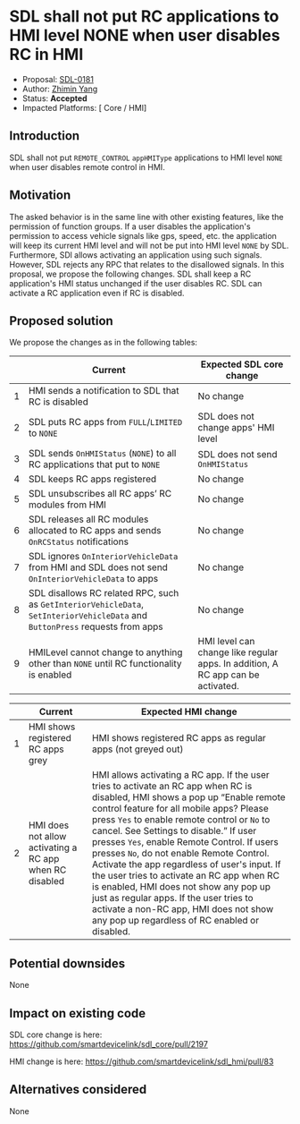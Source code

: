 # SDL shall not put RC applications to HMI level NONE when user disables RC in HMI

* Proposal: [SDL-0181](0181-keep-rc-app-hmi-level-when-disable-rc.md)
* Author: [Zhimin Yang](https://github.com/smartdevicelink/yang1070)
* Status: **Accepted**
* Impacted Platforms: [ Core / HMI]

## Introduction

SDL shall not put `REMOTE_CONTROL` `appHMIType` applications to HMI level `NONE` when user disables remote control in HMI.

## Motivation
The asked behavior is in the same line with other existing features, like the permission of function groups. If a user disables the application's permission to access vehicle signals like gps, speed, etc. the application will keep its current HMI level and will not be put into HMI level `NONE` by SDL. Furthermore, SDl allows activating  an application using such signals. However, SDL rejects any RPC that relates to the disallowed signals. In this proposal, we propose the following changes. SDL shall keep a RC application's HMI status unchanged if the user disables RC. SDL can activate a RC application even if RC is disabled. 


## Proposed solution

We propose the changes as in the following tables:

  | Current | Expected SDL core change
-- | -- | --
1 | HMI sends a notification to SDL that RC is disabled | No change
2 | SDL puts RC apps from `FULL`/`LIMITED` to `NONE` | SDL does not change apps' HMI level
3 | SDL sends `OnHMIStatus` (`NONE`) to all RC applications that put to `NONE` | SDL does not send `OnHMIStatus`
4 | SDL keeps RC apps registered | No change
5 | SDL unsubscribes all RC apps’ RC modules from HMI | No change
6 | SDL releases all RC modules allocated to RC apps and sends `OnRCStatus` notifications | No change
7 | SDL ignores `OnInteriorVehicleData` from HMI and SDL does not send `OnInteriorVehicleData` to apps | No change
8 | SDL disallows RC related RPC, such as `GetInteriorVehicleData`, `SetInteriorVehicleData` and `ButtonPress` requests from apps | No change
9 | HMILevel cannot change to anything other than `NONE` until RC functionality is enabled | HMI level can change like regular apps. In addition, A RC app can be activated.

  | Current | Expected HMI change
-- | -- | --
1 | HMI shows registered RC apps grey | HMI shows registered RC apps as regular apps (not greyed out)
2 | HMI does not allow activating a RC app when RC disabled | HMI allows activating a RC app. If the user tries to activate an RC app when RC is disabled, HMI shows a pop up “Enable remote control feature for all mobile apps? Please press `Yes` to enable remote control or `No` to cancel. See Settings to disable.” If user presses `Yes`, enable Remote Control. If users presses `No`, do not enable Remote Control. Activate the app regardless of user's input. If the user tries to activate an RC app when RC is enabled, HMI does not show any pop up just as regular apps. If the user tries to activate a non-RC app, HMI does not show any pop up regardless of RC enabled or disabled.

## Potential downsides
None

## Impact on existing code

SDL core change is here:  https://github.com/smartdevicelink/sdl_core/pull/2197

HMI change is here:       https://github.com/smartdevicelink/sdl_hmi/pull/83

## Alternatives considered
None

